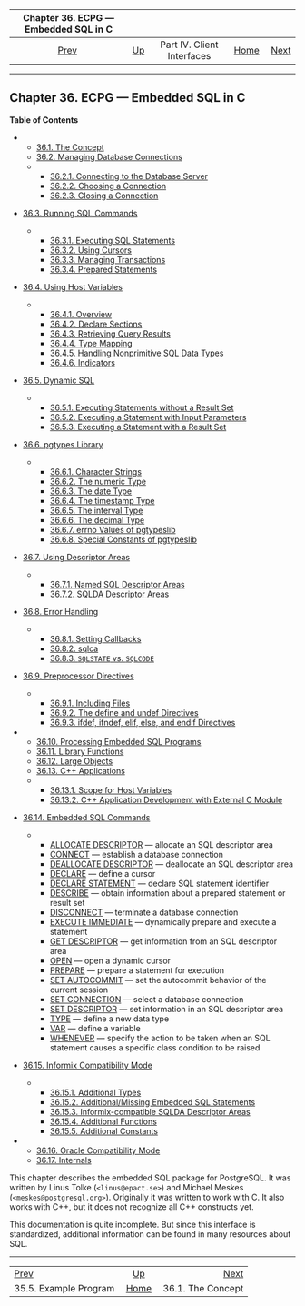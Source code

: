 <!--?xml version="1.0" encoding="UTF-8" standalone="no"?-->

|         Chapter 36. ECPG — Embedded SQL in C         |                                                           |                            |                                                       |                                                |
| :--------------------------------------------------: | :-------------------------------------------------------- | :------------------------: | ----------------------------------------------------: | ---------------------------------------------: |
| [Prev](lo-examplesect.html "35.5. Example Program")  | [Up](client-interfaces.html "Part IV. Client Interfaces") | Part IV. Client Interfaces | [Home](index.html "PostgreSQL 17devel Documentation") |  [Next](ecpg-concept.html "36.1. The Concept") |

***

## Chapter 36. ECPG — Embedded SQL in C

**Table of Contents**

*   *   [36.1. The Concept](ecpg-concept.html)
    *   [36.2. Managing Database Connections](ecpg-connect.html)

    <!---->

    *   *   [36.2.1. Connecting to the Database Server](ecpg-connect.html#ECPG-CONNECTING)
        *   [36.2.2. Choosing a Connection](ecpg-connect.html#ECPG-SET-CONNECTION)
        *   [36.2.3. Closing a Connection](ecpg-connect.html#ECPG-DISCONNECT)

*   [36.3. Running SQL Commands](ecpg-commands.html)

    *   *   [36.3.1. Executing SQL Statements](ecpg-commands.html#ECPG-EXECUTING)
        *   [36.3.2. Using Cursors](ecpg-commands.html#ECPG-CURSORS)
        *   [36.3.3. Managing Transactions](ecpg-commands.html#ECPG-TRANSACTIONS)
        *   [36.3.4. Prepared Statements](ecpg-commands.html#ECPG-PREPARED)

*   [36.4. Using Host Variables](ecpg-variables.html)

    *   *   [36.4.1. Overview](ecpg-variables.html#ECPG-VARIABLES-OVERVIEW)
        *   [36.4.2. Declare Sections](ecpg-variables.html#ECPG-DECLARE-SECTIONS)
        *   [36.4.3. Retrieving Query Results](ecpg-variables.html#ECPG-RETRIEVING)
        *   [36.4.4. Type Mapping](ecpg-variables.html#ECPG-VARIABLES-TYPE-MAPPING)
        *   [36.4.5. Handling Nonprimitive SQL Data Types](ecpg-variables.html#ECPG-VARIABLES-NONPRIMITIVE-SQL)
        *   [36.4.6. Indicators](ecpg-variables.html#ECPG-INDICATORS)

*   [36.5. Dynamic SQL](ecpg-dynamic.html)

    *   *   [36.5.1. Executing Statements without a Result Set](ecpg-dynamic.html#ECPG-DYNAMIC-WITHOUT-RESULT)
        *   [36.5.2. Executing a Statement with Input Parameters](ecpg-dynamic.html#ECPG-DYNAMIC-INPUT)
        *   [36.5.3. Executing a Statement with a Result Set](ecpg-dynamic.html#ECPG-DYNAMIC-WITH-RESULT)

*   [36.6. pgtypes Library](ecpg-pgtypes.html)

    *   *   [36.6.1. Character Strings](ecpg-pgtypes.html#ECPG-PGTYPES-CSTRINGS)
        *   [36.6.2. The numeric Type](ecpg-pgtypes.html#ECPG-PGTYPES-NUMERIC)
        *   [36.6.3. The date Type](ecpg-pgtypes.html#ECPG-PGTYPES-DATE)
        *   [36.6.4. The timestamp Type](ecpg-pgtypes.html#ECPG-PGTYPES-TIMESTAMP)
        *   [36.6.5. The interval Type](ecpg-pgtypes.html#ECPG-PGTYPES-INTERVAL)
        *   [36.6.6. The decimal Type](ecpg-pgtypes.html#ECPG-PGTYPES-DECIMAL)
        *   [36.6.7. errno Values of pgtypeslib](ecpg-pgtypes.html#ECPG-PGTYPES-ERRNO)
        *   [36.6.8. Special Constants of pgtypeslib](ecpg-pgtypes.html#ECPG-PGTYPES-CONSTANTS)

*   [36.7. Using Descriptor Areas](ecpg-descriptors.html)

    *   *   [36.7.1. Named SQL Descriptor Areas](ecpg-descriptors.html#ECPG-NAMED-DESCRIPTORS)
        *   [36.7.2. SQLDA Descriptor Areas](ecpg-descriptors.html#ECPG-SQLDA-DESCRIPTORS)

*   [36.8. Error Handling](ecpg-errors.html)

    *   *   [36.8.1. Setting Callbacks](ecpg-errors.html#ECPG-WHENEVER)
        *   [36.8.2. sqlca](ecpg-errors.html#ECPG-SQLCA)
        *   [36.8.3. `SQLSTATE` vs. `SQLCODE`](ecpg-errors.html#ECPG-SQLSTATE-SQLCODE)

*   [36.9. Preprocessor Directives](ecpg-preproc.html)

    *   *   [36.9.1. Including Files](ecpg-preproc.html#ECPG-INCLUDE)
        *   [36.9.2. The define and undef Directives](ecpg-preproc.html#ECPG-DEFINE)
        *   [36.9.3. ifdef, ifndef, elif, else, and endif Directives](ecpg-preproc.html#ECPG-IFDEF)

*   *   [36.10. Processing Embedded SQL Programs](ecpg-process.html)
    *   [36.11. Library Functions](ecpg-library.html)
    *   [36.12. Large Objects](ecpg-lo.html)
    *   [36.13. C++ Applications](ecpg-cpp.html)

    <!---->

    *   *   [36.13.1. Scope for Host Variables](ecpg-cpp.html#ECPG-CPP-SCOPE)
        *   [36.13.2. C++ Application Development with External C Module](ecpg-cpp.html#ECPG-CPP-AND-C)

*   [36.14. Embedded SQL Commands](ecpg-sql-commands.html)

    *   *   [ALLOCATE DESCRIPTOR](ecpg-sql-allocate-descriptor.html) — allocate an SQL descriptor area
        *   [CONNECT](ecpg-sql-connect.html) — establish a database connection
        *   [DEALLOCATE DESCRIPTOR](ecpg-sql-deallocate-descriptor.html) — deallocate an SQL descriptor area
        *   [DECLARE](ecpg-sql-declare.html) — define a cursor
        *   [DECLARE STATEMENT](ecpg-sql-declare-statement.html) — declare SQL statement identifier
        *   [DESCRIBE](ecpg-sql-describe.html) — obtain information about a prepared statement or result set
        *   [DISCONNECT](ecpg-sql-disconnect.html) — terminate a database connection
        *   [EXECUTE IMMEDIATE](ecpg-sql-execute-immediate.html) — dynamically prepare and execute a statement
        *   [GET DESCRIPTOR](ecpg-sql-get-descriptor.html) — get information from an SQL descriptor area
        *   [OPEN](ecpg-sql-open.html) — open a dynamic cursor
        *   [PREPARE](ecpg-sql-prepare.html) — prepare a statement for execution
        *   [SET AUTOCOMMIT](ecpg-sql-set-autocommit.html) — set the autocommit behavior of the current session
        *   [SET CONNECTION](ecpg-sql-set-connection.html) — select a database connection
        *   [SET DESCRIPTOR](ecpg-sql-set-descriptor.html) — set information in an SQL descriptor area
        *   [TYPE](ecpg-sql-type.html) — define a new data type
        *   [VAR](ecpg-sql-var.html) — define a variable
        *   [WHENEVER](ecpg-sql-whenever.html) — specify the action to be taken when an SQL statement causes a specific class condition to be raised

*   [36.15. Informix Compatibility Mode](ecpg-informix-compat.html)

    *   *   [36.15.1. Additional Types](ecpg-informix-compat.html#ECPG-INFORMIX-TYPES)
        *   [36.15.2. Additional/Missing Embedded SQL Statements](ecpg-informix-compat.html#ECPG-INFORMIX-STATEMENTS)
        *   [36.15.3. Informix-compatible SQLDA Descriptor Areas](ecpg-informix-compat.html#ECPG-INFORMIX-SQLDA)
        *   [36.15.4. Additional Functions](ecpg-informix-compat.html#ECPG-INFORMIX-FUNCTIONS)
        *   [36.15.5. Additional Constants](ecpg-informix-compat.html#ECPG-INFORMIX-CONSTANTS)

*   *   [36.16. Oracle Compatibility Mode](ecpg-oracle-compat.html)
    *   [36.17. Internals](ecpg-develop.html)



This chapter describes the embedded SQL package for PostgreSQL. It was written by Linus Tolke (`<linus@epact.se>`) and Michael Meskes (`<meskes@postgresql.org>`). Originally it was written to work with C. It also works with C++, but it does not recognize all C++ constructs yet.

This documentation is quite incomplete. But since this interface is standardized, additional information can be found in many resources about SQL.

***

|                                                      |                                                           |                                                |
| :--------------------------------------------------- | :-------------------------------------------------------: | ---------------------------------------------: |
| [Prev](lo-examplesect.html "35.5. Example Program")  | [Up](client-interfaces.html "Part IV. Client Interfaces") |  [Next](ecpg-concept.html "36.1. The Concept") |
| 35.5. Example Program                                |   [Home](index.html "PostgreSQL 17devel Documentation")   |                              36.1. The Concept |
